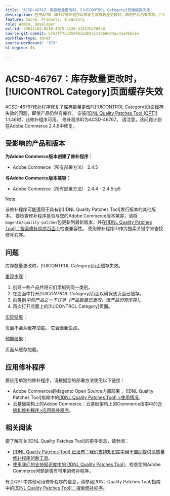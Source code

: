 ```yaml
---
title: 'ACSD-46767：库存数量更改时，[!UICONTROL Category]页面缓存失效'
description: 应用ACSD-46767修补程序以修复在库存数量更改时，即使产品仍有库存，[!UICONTROL Category]页面缓存也会失效的Adobe Commerce问题。
feature: Cache, Products, Inventory
role: Admin, Developer
exl-id: 39811c03-8518-4975-a128-31537b4706c0
source-git-commit: b7e2ff7cd259963adb9a113eb8e94acdaa45ba1e
workflow-type: tm+mt
source-wordcount: '373'
ht-degree: 0%

---
```


# ACSD-46767：库存数量更改时，[!UICONTROL Category]页面缓存失效

ACSD-46767修补程序修复了库存数量更改时[!UICONTROL Category]页面缓存失效的问题，即使产品仍然有库存。 安装[[!DNL Quality Patches Tool (QPT)]](/help/announcements/adobe-commerce-announcements/magento-quality-patches-released-new-tool-to-self-serve-quality-patches.md) 1.1.46时，此修补程序可用。 修补程序ID为ACSD-46767。 请注意，该问题计划在Adobe Commerce 2.4.6中修复。

## 受影响的产品和版本

**为Adobe Commerce版本创建了修补程序：**

* Adobe Commerce（所有部署方法） 2.4.5

**与Adobe Commerce版本兼容：**

* Adobe Commerce（所有部署方法） 2.4.4 - 2.4.5-p5

>[!NOTE]
>
>该修补程序可能适用于具有新[!DNL Quality Patches Tool]发行版本的其他版本。 要检查修补程序是否与您的Adobe Commerce版本兼容，请将`magento/quality-patches`包更新到最新版本，并在[[!DNL Quality Patches Tool]：搜索修补程序页面](https://experienceleague.adobe.com/tools/commerce-quality-patches/index.html)上检查兼容性。 使用修补程序ID作为搜索关键字来查找修补程序。

## 问题

库存数量更改时，[!UICONTROL Category]页面缓存失效。

<u>重现步骤</u>：

1. 创建一些产品并将它们添加到同一类别。
1. 在店面中打开&#x200B;*[!UICONTROL Category]*&#x200B;页面以确保该页面已缓存。
1. 向类别&#x200B;*中的产品之一下订单（产品数量已更改，但产品仍有库存）*。
1. 再次打开店面上的[!UICONTROL Category]页面。

<u>实际结果</u>：

页面不会从缓存加载。 它会重新生成。

<u>预期结果</u>：

页面从缓存加载。

## 应用修补程序

要应用单独的修补程序，请根据您的部署方法使用以下链接：

* Adobe Commerce或Magento Open Source内部部署： [!DNL Quality Patches Tool]指南中的[[!DNL Quality Patches Tool] >使用情况](https://experienceleague.adobe.com/docs/commerce-operations/tools/quality-patches-tool/usage.html)。
* 云基础架构上的Adobe Commerce：云基础架构上的Commerce指南中的[升级和修补程序>应用修补程序](https://experienceleague.adobe.com/docs/commerce-cloud-service/user-guide/develop/upgrade/apply-patches.html)。

## 相关阅读

要了解有关[!DNL Quality Patches Tool]的更多信息，请参阅：

* [[!DNL Quality Patches Tool] 已发布：我们支持知识库中用于自助提供高质量修补程序的新工具](/help/announcements/adobe-commerce-announcements/magento-quality-patches-released-new-tool-to-self-serve-quality-patches.md)。
* [使用我们的支持知识库中的 [!DNL Quality Patches Tool]](/help/support-tools/patches-available-in-qpt-tool/check-patch-for-magento-issue-with-magento-quality-patches.md)，检查您的Adobe Commerce问题是否有可用的修补程序。

有关QPT中其他可用修补程序的信息，请参阅[!DNL Quality Patches Tool]指南中的[[!DNL Quality Patches Tool]：搜索修补程序](https://experienceleague.adobe.com/tools/commerce-quality-patches/index.html)。
